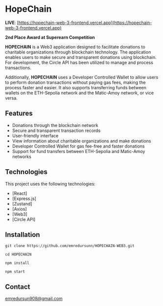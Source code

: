 # HopeChain

**LIVE**: [https://hopechain-web-3-frontend.vercel.app](https://hopechain-web-3-frontend.vercel.app)

**2nd Place Award at Superearn Competition**

**HOPECHAIN** is a Web3 application designed to facilitate donations to charitable organizations through blockchain technology. The application enables users to make secure and transparent donations using blockchain. For development, the Circle API has been utilized to manage and process transactions. 

Additionally, **HOPECHAIN** uses a Developer Controlled Wallet to allow users to perform donation transactions without paying gas fees, making the process faster and easier. It also supports transferring funds between wallets on the ETH-Sepolia network and the Matic-Amoy network, or vice versa.

## Features

- Donations through the blockchain network
- Secure and transparent transaction records
- User-friendly interface
- View information about charitable organizations and make donations
- Developer Controlled Wallet for gas fee-free and faster donations
- Support for fund transfers between ETH-Sepolia and Matic-Amoy networks

## Technologies

This project uses the following technologies:
- [React]
- [Express.js]
- [Zustand]
- [Axios]
- [Web3]
- [Circle API]

## Installation 

```git clone https://github.com/emredursunn/HOPECHAIN-WEB3.git```

```cd HOPECHAIN```

```npm install```

```npm start```

## Contact
emredursun908@gmail.com
